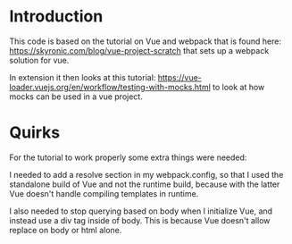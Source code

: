 # Introduction

This code is based on the tutorial on Vue and webpack that is found here: https://skyronic.com/blog/vue-project-scratch that sets up a webpack solution for vue.

In extension it then looks at this tutorial: https://vue-loader.vuejs.org/en/workflow/testing-with-mocks.html to look at how mocks can be used in a vue project.

# Quirks

For the tutorial to work properly some extra things were needed:

I needed to add a resolve section in my webpack.config, so that I used the standalone build of Vue and not the runtime build, because with the latter Vue doesn't handle compiling templates in runtime.

I also needed to stop querying based on body when I initialize Vue, and instead use a div tag inside of body. This is because Vue doesn't allow replace on body or html alone.
